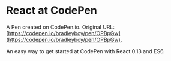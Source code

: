 # React at CodePen

A Pen created on CodePen.io. Original URL: [https://codepen.io/bradleyboy/pen/OPBpGw](https://codepen.io/bradleyboy/pen/OPBpGw).

An easy way to get started at CodePen with React 0.13 and ES6.